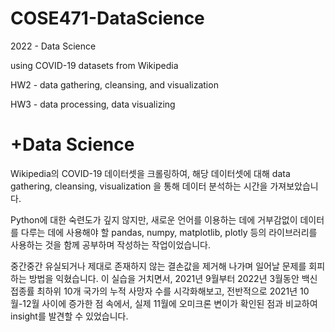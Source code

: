 # COSE471-DataScience
2022 - Data Science

using COVID-19 datasets from Wikipedia

HW2 - data gathering, cleansing, and visualization

HW3 - data processing, data visualizing

# +Data Science

  Wikipedia의 COVID-19 데이터셋을 크롤링하여, 해당 데이터셋에 대해 data gathering, cleansing, visualization 을 통해 데이터 분석하는 시간을 가져보았습니다.

  Python에 대한 숙련도가 깊지 않지만, 새로운 언어를 이용하는 데에 거부감없이 데이터를 다루는 데에 사용해야 할 pandas, numpy, matplotlib, plotly 등의 라이브러리를 사용하는 것을 함께 공부하며 작성하는 작업이었습니다. 

중간중간 유실되거나 제대로 존재하지 않는 결손값을 제거해 나가며 일어날 문제를 회피하는 방법을 익혔습니다. 이 실습을 거치면서, 2021년 9월부터 2022년 3월동안 백신 접종률 최하위 10개 국가의 누적 사망자 수를 시각화해보고, 전반적으로 2021년 10월-12월 사이에 증가한 점 속에서, 실제 11월에 오미크론 변이가 확인된 점과 비교하여 insight를 발견할 수 있었습니다.
